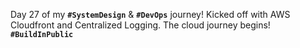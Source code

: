  Day 27 of my **`#SystemDesign`** & **`#DevOps`** journey! Kicked off with AWS Cloudfront and Centralized Logging. The cloud journey begins! **`#BuildInPublic`**